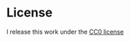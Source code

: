 # License

I release this work under the [CC0
license](https://creativecommons.org/share-your-work/public-domain/cc0/)
